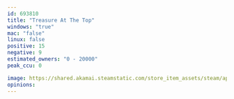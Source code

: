 ```yaml
---
id: 693810
title: "Treasure At The Top"
windows: "true"
mac: "false"
linux: false
positive: 15
negative: 9
estimated_owners: "0 - 20000"
peak_ccu: 0

image: https://shared.akamai.steamstatic.com/store_item_assets/steam/apps/693810/header.jpg?t=1506438166
opinions:
---
```

